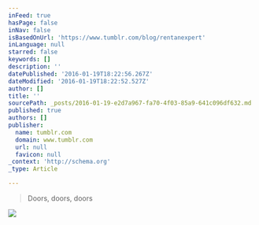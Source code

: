 ```yaml
---
inFeed: true
hasPage: false
inNav: false
isBasedOnUrl: 'https://www.tumblr.com/blog/rentanexpert'
inLanguage: null
starred: false
keywords: []
description: ''
datePublished: '2016-01-19T18:22:56.267Z'
dateModified: '2016-01-19T18:22:52.527Z'
author: []
title: ''
sourcePath: _posts/2016-01-19-e2d7a967-fa70-4f03-85a9-641c096df632.md
published: true
authors: []
publisher:
  name: tumblr.com
  domain: www.tumblr.com
  url: null
  favicon: null
_context: 'http://schema.org'
_type: Article

---
```

> Doors, doors, doors

![](https://s3-us-west-2.amazonaws.com/the-grid-img/p/900d43b1d4619d1dbee2c7591c3bd678dd719067.gif)